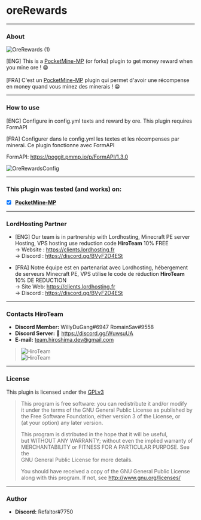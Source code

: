# oreRewards
---
### About
![OreRewards (1)](https://user-images.githubusercontent.com/65712904/110148695-6cb55680-7ddd-11eb-9c2e-91c72b132aea.png)

[ENG] This is a [PocketMine-MP](https://github.com/pmmp/PocketMine-MP) (or forks) plugin to get money reward when you mine ore ! :grin:<br/><br/>
[FRA] C'est un [PocketMine-MP](https://github.com/pmmp/PocketMine-MP) plugin qui permet d'avoir une récompense en money quand vous minez des minerais ! :grin:

---
### How to use
[ENG] Configure in config.yml texts and reward by ore. This plugin requires FormAPI</br>

[FRA] Configurer dans le config.yml les textes et les récompenses par minerai. Ce plugin fonctionne avec FormAPI</br>

FormAPI: https://poggit.pmmp.io/p/FormAPI/1.3.0

![OreRewardsConfig](https://user-images.githubusercontent.com/65712904/110148419-13e5be00-7ddd-11eb-9a58-97e2fa9f5663.PNG)


---
### **This plugin was tested (and works) on:**

- [x] **[PocketMine-MP](https://github.com/pmmp/PocketMine-MP)**
---
### **LordHosting Partner**

- [ENG] Our team is in partnership with Lordhosting, Minecraft PE server Hosting, VPS hosting use reduction code __**HiroTeam**__ 10% FREE </br>
-> Website : https://clients.lordhosting.fr </br>
-> Discord : https://discord.gg/BVyF2D4ESt </br>

- [FRA] Notre équipe est en partenariat avec Lordhosting, hébergement de serveurs Minecraft PE, VPS utilise le code de réduction __**HiroTeam**__ 10% DE REDUCTION </br>
-> Site Web: https://clients.lordhosting.fr </br>
-> Discord : https://discord.gg/BVyF2D4ESt </br>
---
### Contacts HiroTeam

- **Discord Member:** WillyDuGang#6947 RomainSav#9558
- **Discord Server:** :link:  https://discord.gg/WuwsuUA<br/>
- **E-mail:** team.hiroshima.dev@gmail.com<br/>

> ![HiroTeam](https://www.zupimages.net/up/20/25/mb59.png) </br>
> ![HiroTeam](https://cdn.discordapp.com/attachments/701520774598492220/723269120992215080/PicsArt_06-18-10.13.13.png)

---
### License
This plugin is licensed under the [GPLv3](http://www.gnu.org/licenses/gpl-3.0.html)

>This program is free software: you can redistribute it and/or modify<br/>
>it under the terms of the GNU General Public License as published by<br/>
>the Free Software Foundation, either version 3 of the License, or<br/>
>(at your option) any later version.<br/>
>
>This program is distributed in the hope that it will be useful,<br/>
>but WITHOUT ANY WARRANTY; without even the implied warranty of<br/>
>MERCHANTABILITY or FITNESS FOR A PARTICULAR PURPOSE.  See the<br/>
>GNU General Public License for more details.<br/>
>
>You should have received a copy of the GNU General Public License<br/>
>along with this program.  If not, see http://www.gnu.org/licenses/
---
### Author
- **Discord:** Refaltor#7750
